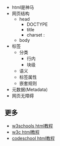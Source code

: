 * html是神马
* 网页结构
    * head
        * DOCTYPE
        * title
        * charset : <meta charset="UTF-8">
    * body
* 标签
    * 分类 
        * 行内
        * 块级
    * 语义
    * 标签属性
    * 嵌套规则
* 元数据(Metadata)
* 网页无障碍

## 更多
* [w3schools html教程](http://www.w3school.com.cn/html/index.asp) 
* [w3c html教程](http://www.w3.org/community/webed/wiki/Category:Tutorials)
* [codeschool html教程](https://www.codeschool.com/courses/front-end-formations)

